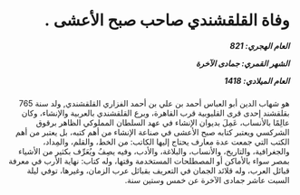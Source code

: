 <h1 dir="rtl">وفاة القلقشندي صاحب صبح الأعشى .</h1>

<h5 dir="rtl">العام الهجري:  821

الشهر القمري: جمادى الآخرة

العام الميلادي: 1418</h5>

<p dir="rtl">هو شهاب الدين أبو العباس أحمد بن علي بن أحمد الفزاري القلقشندي, ولد سنة 765 بقلقشند إحدى قرى القليوبية قرب القاهرة، وبرع القلقشندي بالعربية والإنشاء، وكان عالِمًا بالأنساب، عَمِلَ بديوان الإنشاء في عهد السلطان المملوكي الظاهر برقوق الشركسي ويعتبر كتابه صبح الأعشى في صناعة الإنشاء من أهم كتبه، بل يعتبر من أهم الكتب التي جمعت عدة معارف يحتاج إليها الكاتب: من الخط، والقلم، والمِداد، والجغرافية، والتاريخ، والأنساب، والبلاغة، والأدب، وفيه يصِفُ ويُعَرِّف بكثير من الأشياء بمصر سواء بالأماكن أو المصطلحات المستخدمة وقتها، وله كتاب: نهاية الأرب في معرفة قبائل العرب، وله قلائد الجمان في التعريف بقبائل عرب الزمان، وغيرها، توفي ليلة السبت عاشر جمادى الآخرة عن خمس وستين سنة.</p></br>
